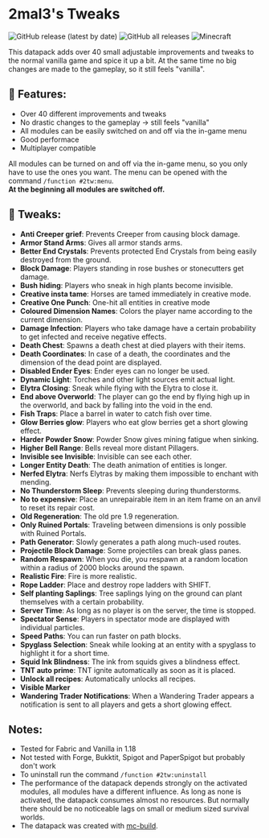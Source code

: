 # 2mal3's Tweaks
![GitHub release (latest by date)](https://img.shields.io/github/v/release/2mal3/2mal3s-Tweaks?style=flat-square) ![GitHub all releases](https://img.shields.io/github/downloads/2mal3/2mal3s-Tweaks/total?style=flat-square) ![Minecraft](https://img.shields.io/badge/Minecraft-1.18-orange?style=flat-square)

This datapack adds over 40 small adjustable improvements and tweaks to the normal vanilla game and spice it up a bit. At the same time no big changes are made to the gameplay, so it still feels "vanilla".

## 📖 Features:
- Over 40 different improvements and tweaks
- No drastic changes to the gameplay -> still feels "vanilla"
- All modules can be easily switched on and off via the in-game menu
- Good performace
- Multiplayer compatible

All modules can be turned on and off via the in-game menu, so you only have to use the ones you want. The menu can be opened with the command `/function #2tw:menu`.                                                                     
**At the beginning all modules are switched off.**

## 📝 Tweaks:
- **Anti Creeper grief**: Prevents Creeper from causing block damage.
- **Armor Stand Arms**: Gives all armor stands arms.
- **Better End Crystals**: Prevents protected End Crystals from being easily destroyed from the ground.
- **Block Damage**: Players standing in rose bushes or stonecutters get damage.
- **Bush hiding**: Players who sneak in high plants become invisible.
- **Creative insta tame**: Horses are tamed immediately in creative mode.
- **Creative One Punch**: One-hit all entities in creative mode
- **Coloured Dimension Names**: Colors the player name according to the current dimension.
- **Damage Infection**: Players who take damage have a certain probability to get infected and receive negative effects.
- **Death Chest**: Spawns a death chest at died players with their items.
- **Death Coordinates**: In case of a death, the coordinates and the dimension of the dead point are displayed.
- **Disabled Ender Eyes**: Ender eyes can no longer be used.
- **Dynamic Light**: Torches and other light sources emit actual light.
- **Elytra Closing**: Sneak while flying with the Elytra to close it.
- **End above Overworld**: The player can go the end by flying high up in the overworld, and back by falling into the void in the end.
- **Fish Traps**: Place a barrel in water to catch fish over time.
- **Glow Berries glow**: Players who eat glow berries get a short glowing effect.
- **Harder Powder Snow**: Powder Snow gives mining fatigue when sinking.
- **Higher Bell Range**: Bells reveal more distant Pillagers.
- **Invisible see Invisible**: Invisible can see each other.
- **Longer Entity Death**: The death animation of entities is longer.
- **Nerfed Elytra**: Nerfs Elytras by making them impossible to enchant with mending.
- **No Thunderstorm Sleep**: Prevents sleeping during thunderstorms.
- **No to expensive**: Place an unrepairable item in an item frame on an anvil to reset its repair cost.
- **Old Regeneration**: The old pre 1.9 regeneration.
- **Only Ruined Portals**: Traveling between dimensions is only possible with Ruined Portals.
- **Path Generator**: Slowly generates a path along much-used routes.
- **Projectile Block Damage**: Some projectiles can break glass panes.
- **Random Respawn**: When you die, you respawn at a random location within a radius of 2000 blocks around the spawn.
- **Realistic Fire**: Fire is more realistic.
- **Rope Ladder**: Place and destroy rope ladders with SHIFT.
- **Self planting Saplings**: Tree saplings lying on the ground can plant themselves with a certain probability.
- **Server Time**: As long as no player is on the server, the time is stopped.
- **Spectator Sense**: Players in spectator mode are displayed with individual particles.
- **Speed Paths**: You can run faster on path blocks.
- **Spyglass Selection**: Sneak while looking at an entity with a spyglass to highlight it for a short time.
- **Squid Ink Blindness**: The ink from squids gives a blindness effect.
- **TNT auto prime**: TNT ignite automatically as soon as it is placed.
- **Unlock all recipes**: Automatically unlocks all recipes.
- **Visible Marker**
- **Wandering Trader Notifications**: When a Wandering Trader appears a notification is sent to all players and gets a short glowing effect.

## Notes:
- Tested for Fabric and Vanilla in 1.18
- Not tested with Forge, Bukktit, Spigot and PaperSpigot but probably don't work
- To uninstall run the command `/function #2tw:uninstall`
- The performance of the datapack depends strongly on the activated modules, all modules have a different influence. As long as none is activated, the datapack consumes almost no resources. But normally there should be no noticeable lags on small or medium sized survival worlds.
- The datapack was created with [mc-build](https://github.com/mc-build/mc-build).
